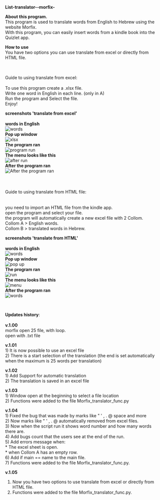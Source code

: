 
**List-translator--morfix-**<br />

**About this program.**<br />
This program is used to translate words from English to Hebrew using the website Morfix.<br />
With this program, you can easily insert words from a kindle book into the Quizlet app.<br />




**How to use**<br />
You have two options you can use translate from excel or directly from HTML file.<br />
<br />
<br />

Guide to using translate from excel:<br />
<br />
To use this program create a .xlsx file.<br />
Write one word in English in each line. (only in A)<br />
Run the program and Select the file.<br />
Enjoy!

**screenshots 'translate from excel'**<br />
<br />
**words in English**<br />
![words](https://user-images.githubusercontent.com/82652251/137897373-7ae51219-e12f-4e10-9569-d815a2fe2486.png)
<br />
**Pop up window**<br />
![xlsx](https://user-images.githubusercontent.com/82652251/137897826-1e869df4-3d3b-4e85-b0c4-f4c81e822ab3.png)
<br />
**The program ran**<br />
![program run](https://user-images.githubusercontent.com/82652251/139835492-e2553011-7233-4853-9e85-c72ae40e52aa.png)
<br />
**The menu looks like this**<br />
![after run](https://user-images.githubusercontent.com/82652251/139835551-d7cb42e4-5ae1-4008-acd8-8419f577d7ad.png)
<br />
**After the program ran**<br />
![After the program ran](https://user-images.githubusercontent.com/82652251/137892760-1aae74d5-e826-4079-b2c9-61308d34b821.png)
<br />
<br />
<br />
<br />
Guide to using translate from HTML file:<br />
<br />
<br />
you need to import an HTML file from the kindle app.<br />
open the program and select your file.<br />
the program will automatically create a new excel file with 2 Collom.<br />
Collom A > English words.<br />
Collom B > translated words in Hebrew.<br />

**screenshots 'translate from HTML'**<br />
<br />
**words in English**<br />
![words](https://user-images.githubusercontent.com/82652251/140636075-cfc5ee8b-63dc-4075-8951-e5a575f8ef8d.png)
<br />
**Pop up window**<br />
![pop up](https://user-images.githubusercontent.com/82652251/140636194-2252d4b3-cd2a-41fe-acc7-2e541c8c8988.png)
<br />
**The program ran**<br />
![run](https://user-images.githubusercontent.com/82652251/140636087-545e41ba-2049-450c-8913-ca54c67316a3.png)
<br />
**The menu looks like this**<br />
![menu](https://user-images.githubusercontent.com/82652251/140636090-449a52e6-e9d4-4fa9-b6b2-81d308aae81e.png)
<br />
**After the program ran**<br />
![words](https://user-images.githubusercontent.com/82652251/140636109-b14ff91a-45b9-4684-b679-839c6d5491eb.png)

<br />








**Updates history**:<br />
<br />
**v.1.00**<br />
  morfix open 25 file, with loop.<br />
  open with .txt file<br />
  
 **v.1.01**<br />
    1) It is now possible to use an excel file<br />
    2) There is a start selection of the translation (the end is set automatically when the maximum is 25 words per translation)<br />
 
 **v.1.02**<br />
    1) Add Support for automatic translation<br />
    2) The translation is saved in an excel file<br />
 
**v.1.03**<br />
    1) Window open at the beginning to select a file location<br />
    2) Functions were added to the file Morfix_translator_func.py<br />
    
 **v.1.04**<br />
    1) Fixed the bug that was made by marks like " ' , . @ space and more<br />
    2) Now marks like  " ' , . @ automatically removed from excel files.<br />
    3) Now when the script run it shows word number and how many words there are.<br />
    4) Add bugs count that the users see at the end of the run.<br />
    5) Add errors message when:<br />
         * The excel sheet is open.<br />
         * when Collom A has an empty row.<br />
    6) Add if main == name to the main file.<br />
    7) Functions were added to the file Morfix_translator_func.py.<br />

 **v.1.05**<br />
  1) Now you have two options to use translate from excel or directly from HTML file.<br />
  2) Functions were added to the file Morfix_translator_func.py.<br />

